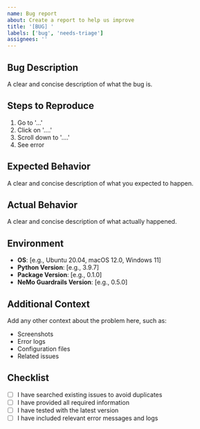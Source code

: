 ```yaml
---
name: Bug report
about: Create a report to help us improve
title: '[BUG] '
labels: ['bug', 'needs-triage']
assignees: ''
---
```


## Bug Description
A clear and concise description of what the bug is.

## Steps to Reproduce
1. Go to '...'
2. Click on '....'
3. Scroll down to '....'
4. See error

## Expected Behavior
A clear and concise description of what you expected to happen.

## Actual Behavior
A clear and concise description of what actually happened.

## Environment
- **OS**: [e.g., Ubuntu 20.04, macOS 12.0, Windows 11]
- **Python Version**: [e.g., 3.9.7]
- **Package Version**: [e.g., 0.1.0]
- **NeMo Guardrails Version**: [e.g., 0.5.0]

## Additional Context
Add any other context about the problem here, such as:
- Screenshots
- Error logs
- Configuration files
- Related issues

## Checklist
- [ ] I have searched existing issues to avoid duplicates
- [ ] I have provided all required information
- [ ] I have tested with the latest version
- [ ] I have included relevant error messages and logs 